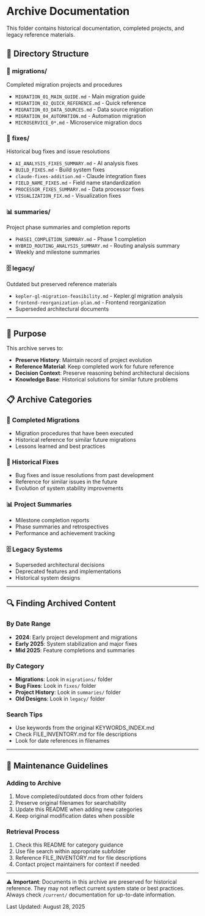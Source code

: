 # Archive Documentation

This folder contains historical documentation, completed projects, and legacy reference materials.

## 📂 Directory Structure

### 🚚 **migrations/**
Completed migration projects and procedures
- `MIGRATION_01_MAIN_GUIDE.md` - Main migration guide
- `MIGRATION_02_QUICK_REFERENCE.md` - Quick reference
- `MIGRATION_03_DATA_SOURCES.md` - Data source migration
- `MIGRATION_04_AUTOMATION.md` - Automation migration
- `MICROSERVICE_0*.md` - Microservice migration docs

### 🔧 **fixes/**
Historical bug fixes and issue resolutions
- `AI_ANALYSIS_FIXES_SUMMARY.md` - AI analysis fixes
- `BUILD_FIXES.md` - Build system fixes
- `claude-fixes-addition.md` - Claude integration fixes
- `FIELD_NAME_FIXES.md` - Field name standardization
- `PROCESSOR_FIXES_SUMMARY.md` - Data processor fixes
- `VISUALIZATION_FIX.md` - Visualization fixes

### 📊 **summaries/**
Project phase summaries and completion reports
- `PHASE1_COMPLETION_SUMMARY.md` - Phase 1 completion
- `HYBRID_ROUTING_ANALYSIS_SUMMARY.md` - Routing analysis summary
- Weekly and milestone summaries

### 🗄️ **legacy/**
Outdated but preserved reference materials
- `kepler-gl-migration-feasibility.md` - Kepler.gl migration analysis
- `frontend-reorganization-plan.md` - Frontend reorganization
- Superseded architectural documents

---

## 🎯 Purpose

This archive serves to:
- **Preserve History**: Maintain record of project evolution
- **Reference Material**: Keep completed work for future reference  
- **Decision Context**: Preserve reasoning behind architectural decisions
- **Knowledge Base**: Historical solutions for similar future problems

## 📋 Archive Categories

### 🚚 **Completed Migrations**
- Migration procedures that have been executed
- Historical reference for similar future migrations
- Lessons learned and best practices

### 🔧 **Historical Fixes**  
- Bug fixes and issue resolutions from past development
- Reference for similar issues in the future
- Evolution of system stability improvements

### 📊 **Project Summaries**
- Milestone completion reports
- Phase summaries and retrospectives  
- Performance and achievement tracking

### 🗄️ **Legacy Systems**
- Superseded architectural decisions
- Deprecated features and implementations
- Historical system designs

---

## 🔍 Finding Archived Content

### **By Date Range**
- **2024**: Early project development and migrations
- **Early 2025**: System stabilization and major fixes
- **Mid 2025**: Feature completions and summaries

### **By Category**
- **Migrations**: Look in `migrations/` folder
- **Bug Fixes**: Look in `fixes/` folder  
- **Project History**: Look in `summaries/` folder
- **Old Designs**: Look in `legacy/` folder

### **Search Tips**
- Use keywords from the original KEYWORDS_INDEX.md
- Check FILE_INVENTORY.md for file descriptions
- Look for date references in filenames

---

## 🔄 Maintenance Guidelines

### **Adding to Archive**
1. Move completed/outdated docs from other folders
2. Preserve original filenames for searchability
3. Update this README when adding new categories
4. Keep original modification dates when possible

### **Retrieval Process**
1. Check this README for category guidance
2. Use file search within appropriate subfolder
3. Reference FILE_INVENTORY.md for file descriptions
4. Contact project maintainers for context if needed

---

⚠️ **Important**: Documents in this archive are preserved for historical reference. They may not reflect current system state or best practices. Always check `/current/` documentation for up-to-date information.

Last Updated: August 28, 2025